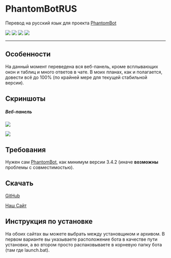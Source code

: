 # PhantomBotRUS

Перевод на русский язык для проекта [PhantomBot](https://github.com/PhantomBot/PhantomBot)

![](https://img.shields.io/badge/first%20release-10%20September%202020-orange) ![](https://img.shields.io/github/last-commit/modetass/phantombotrus) ![](https://img.shields.io/github/v/release/modetass/phantombotrus) ![](https://img.shields.io/badge/progress-70%25-yellowgreen)

---

## Особенности

На данный момент переведена вся веб-панель, кроме всплывающих окон и таблиц и много ответов в чате. В моих планах, как и полагается, довести всё до 100% (по крайней мере для текущей стабильной версии).

## Скриншоты

##### Веб-панель

![](C:\Users\CTPAWHO\Desktop\1.png)

![](C:\Users\CTPAWHO\Desktop\2.png)

## Требования

Нужен сам [PhantomBot](https://github.com/PhantomBot/PhantomBot), как минимум версии 3.4.2 (иначе **возможны** проблемы с совместимостью).

## Скачать

[GitHub](https://github.com/modetass/PhantomBotRUS/releases)

[Наш Сайт](https://mdts-forum.rf.gd/forumdisplay.php?fid=13)

## Инструкция по установке

На обоих сайтах вы можете выбрать между установщиком и архивом. В первом варианте вы указываете расположение бота в качестве пути установки, а во втором просто распаковываете в корневую папку бота (там где launch.bat).
